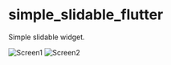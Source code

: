 # simple_slidable_flutter

Simple slidable widget.

![Screen1](https://github.com/MXilian/simple_slidable/blob/master/screenshots/1.png)
![Screen2](https://github.com/MXilian/simple_slidable/blob/master/screenshots/2.png)
